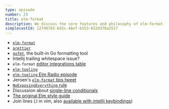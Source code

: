 ```yaml
---
type: episode
number: 23
title: elm-format
description: We discuss the core features and philosophy of elm-format, as well as some hidden productivity tricks for getting more out of it.
simplecastId: 12740783-bd2c-48ef-b153-652d378a2517
---
```


- [`elm-format`](https://github.com/avh4/elm-format)
- [`prettier`](https://prettier.io/)
- [`gofmt`](https://golang.org/cmd/gofmt/), the built-in Go formatting tool
- Intellij trailing whitespace issue?
- `elm-format` [editor integrations table](https://github.com/avh4/elm-format#editor-integration)
- [`elm-tooling`](https://elm-tooling.github.io/elm-tooling-cli/)
- [`elm-tooling` Elm Radio episode](https://elm-radio.com/episode/elm-tooling)
- Jeroen's [`elm-format` tips tweet](https://twitter.com/jfmengels/status/1301567608223825922)
- [`NoExposingEverything` rule](https://package.elm-lang.org/packages/jfmengels/elm-review-common/latest/NoExposingEverything)
- Discussion about [single-line conditionals](https://github.com/avh4/elm-format/issues/209)
- [The original Elm style guide](https://elm-lang.org/docs/style-guide)
- Join lines (`J` in vim, also [available with intellij keybindings](https://www.jetbrains.com/help/idea/working-with-source-code.html))
